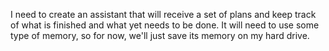 I need to create an assistant that will receive a set of plans and keep track of what is finished and what yet needs to be done.  It will need to use some type of memory, so for now, we'll just save its memory on my hard drive.